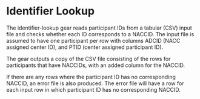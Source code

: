 # Identifier Lookup

The identifier-lookup gear reads participant IDs from a tabular (CSV) input file and checks whether each ID corresponds to a NACCID.
The input file is assumed to have one participant per row with columns ADCID (NACC assigned center ID), and PTID (center assigned participant ID).

The gear outputs a copy of the CSV file consisting of the rows for participants that have NACCIDs, with an added column for the NACCID.

If there are any rows where the participant ID has no corresponding NACCID, an error file is also produced.
The error file will have a row for each input row in which participant ID has no corresponding NACCID.
